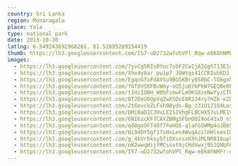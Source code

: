 ```yaml
---
country: Sri Lanka
region: Monaragala
place: Yala
type: national park
date: 2013-10-30
latlng: 6.549243692968261, 81.52095209154419
thumb: https://lh3.googleusercontent.com/IS7-uD2732wfohVPl_Rqw-eEK8hNMFr-oNysf9I03QvPJQGXoBf6njLrf08r4QOe9IsYc_x0uFCgVV5ynfv5780lIFKA0pLvnjgmJlNOk2hPmDdfNfIUyOXe9zRazKtJCkMm5PPOrA
images:
  - https://lh3.googleusercontent.com/7yvCgSRIs0Yuc7sbFZCwIjA2GgST13E1aGVwnMjjMmf4GZxWo-GlfgkaQCEakyN2QVi3iXPYwyn9ZbBoqZ_bD6V5OJhHsbEHcpQki6qxSTwXjP2RJ5fd-2OjNTzh8BcRHudXhHVW2Q
  - https://lh3.googleusercontent.com/Xhe4yAar_pw1p7_JQWtqs41CCRIubKD3_vVQYTmJJqv0l1gC_SyZ9LCl08_1Qp3Q5NR849UVaNqHx5sTlBU9f9N1BUkUuC_N3n_CzSxDsroSKus9MXFIjHNGLk4hNjzdARvzUd2OQA
  - https://lh3.googleusercontent.com/EgqnGfoFdAVSu9BG5KBry8S0bC-lObgnh_HeMMrG2KtVLMY1BQwehtwGNs09_Xa3aI4r6pDp-1xwTuOjjToV3tBMoA4JqmkVqDvhGYEKK0WNtYO0EOT1uL5uXaOm7gvPxX-1rgs74g
  - https://lh3.googleusercontent.com/f6T0VSKFBuWmy-oQ5juQYbPkW7GEQBeOFlwhwFrLxsXjbyB8PIrJPMTY1elHlGznaFUbA6yDbuwtMzO5ID-tuhc1vwOY8-HBgnHzZjoGZjquV4N64clBpn9ULC3iZr0WkBncLCsMTw
  - https://lh3.googleusercontent.com/tIHiIQ0H_W0hFzmwFLm9KG8zeNwYyzCTbTnByTWXIDNaRj7NwrhMBhrWwvh5BmBxqRrJtxbWTTzumAGsDDagGmbfRZ5awFfCmC5sdzOai6hx-Ocd3TTvpE3oGgmwDHiKKQl5Bz6iRg
  - https://lh3.googleusercontent.com/8T2DeUOQpVqZwX5DcE8R224ry7HZk-eZbW8tPleqJ7GfgEndRzdgxzWKcnJcSJrpDA3zyzLRbwadCBF7ypFH_R6kPJMmtJEiId2oeOxhU7GBNpcC0ARBc8oYm7AaLA2AbCxxhIw1Kg
  - https://lh3.googleusercontent.com/Zt6mvcbZLFxh90yds-Bg_231U1Z1Q4Lox1-ST7OgWvQs_POi3P_BvohOGAeMPjbV2CWQ2guTm-wZiPpHV-3BccIATjdvWVkzrvaXFRs2TInC8xeYCOhK5I6SXSJvUIl5w895J1Z9lw
  - https://lh3.googleusercontent.com/DMiBaD1C30vLE25IVhgFLBCHX57uLME1VsvzhBtVux4iwkvTcLC2Ju28Mvdahqa6TDxjkrw8f8thEold36JkYCQqYlA1jTTQdhWVvzvEIgXsYav1nFSuvVuVrn86BeDyY_rPyqqMcA
  - https://lh3.googleusercontent.com/6NI6zcKF7CAYZBMg5FbnO0I9oE43xO_n56DFaiddBPYCWepHA3_Dfu8znbOqtlgThIUerM3HZgXHNKl3xttLYvt7NMOrWMox9FU5U9UvZwBfjKveV4oajomNJYGIFNk66uFBOo-OuQ
  - https://lh3.googleusercontent.com/q80gsOFT40f7FwHQ5-qlaFGSWMp4oJBb5KZivWr3o2QfN2EKv_u9-Xipogv9IfxY3xVfOxSkR0g9yD3plVNlFpl8KjyN_QjDOSMgM7FdTq6082LL214ryP_pCllIBNAB2fw9EFSNeg
  - https://lh3.googleusercontent.com/Ui94OY5gf17oHxLen4WvqAz1lHHlxexID7b1Of61Qjrjfy2sptekj2rrb0m88E_QJLwijuT_kZDpTyW8FXfe2wUjGaizKr90rOE5CtmlaOMDPaAOQvsXI7kR56iWrxjR_16sU7iqdA
  - https://lh3.googleusercontent.com/g_4kVrhkxy5fiDXsxsxK8hJMLNR818upV1__r7l2Nhmpf0kyRipCq3NCtm_8Tbp7bDVGtXwUerIi27cnf0UHyEsVO-9Pmk1TCAVFJJwFpNaQgvPz9XV47g59s6jkjwNqSd6eyzToZw
  - https://lh3.googleusercontent.com/nK2wwqWijfMCssot9jCHdVwxj951QNbF68Mq-Al95gYG1NuchAvw3rpxET49l5MLz84qeUBAXF-BtcQNBDSDAmBYLVEAjg0raAcqxuOVZg2eYQBTFtFaYJhT3U7qaGp2VS_8GYYqIw
  - https://lh3.googleusercontent.com/IS7-uD2732wfohVPl_Rqw-eEK8hNMFr-oNysf9I03QvPJQGXoBf6njLrf08r4QOe9IsYc_x0uFCgVV5ynfv5780lIFKA0pLvnjgmJlNOk2hPmDdfNfIUyOXe9zRazKtJCkMm5PPOrA
---
```

